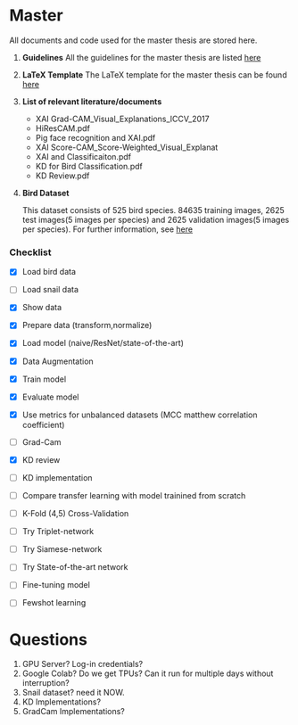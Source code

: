 # Master

All documents and code used for the master thesis are stored here.

1.  **Guidelines**
    All the guidelines for the master thesis are listed [here](https://www.uni-frankfurt.de/58323931/ContentPage_58323931)

1.  **LaTeX Template**
    The LaTeX template for the master thesis can be found [here](https://github.com/goethe-tcs/thesis-template)

1.  **List of relevant literature/documents**
    - XAI Grad-CAM_Visual_Explanations_ICCV_2017
    - HiResCAM.pdf
    - Pig face recognition and XAI.pdf
    - XAI Score-CAM_Score-Weighted_Visual_Explanat
    - XAI and Classificaiton.pdf
    - KD for Bird Classification.pdf
    - KD Review.pdf
1.  **Bird Dataset**

    This dataset consists of 525 bird species. 84635 training images, 2625 test images(5 images per species) and 2625 validation images(5 images per species). For further information, see [here](https://www.kaggle.com/datasets/gpiosenka/100-bird-species)

### Checklist

- [x] Load bird data
- [ ] Load snail data
- [x] Show data
- [x] Prepare data (transform,normalize)
- [x] Load model (naive/ResNet/state-of-the-art)
- [x] Data Augmentation
- [x] Train model
- [x] Evaluate model
- [x] Use metrics for unbalanced datasets (MCC matthew correlation coefficient)
- [ ] Grad-Cam
- [x] KD review
- [ ] KD implementation
- [ ] Compare transfer learning with model trainined from scratch
- [ ] K-Fold (4,5) Cross-Validation
- [ ] Try Triplet-network
- [ ] Try Siamese-network
- [ ] Try State-of-the-art network
- [ ] Fine-tuning model

- [ ] Fewshot learning

# Questions

1. GPU Server? Log-in credentials?
2. Google Colab? Do we get TPUs? Can it run for multiple days without interruption?
3. Snail dataset? need it NOW.
4. KD Implementations?
5. GradCam Implementations?
